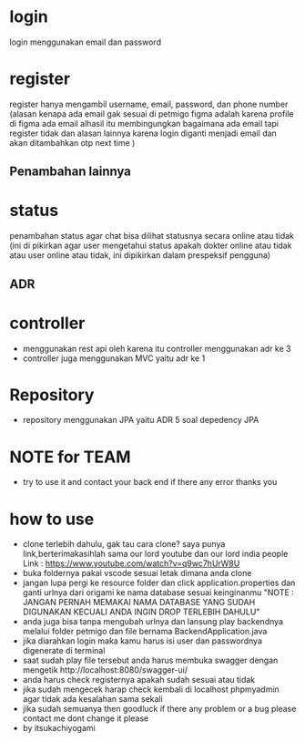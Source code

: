 # login
login menggunakan email dan password 

# register
register hanya mengambil username, email, password, dan phone number (alasan kenapa ada email gak sesuai di petmigo figma adalah karena profile di figma ada email alhasil itu membingungkan bagaimana ada email tapi register tidak dan alasan lainnya karena login diganti menjadi email dan akan ditambahkan otp next time )

## Penambahan lainnya
# status
penambahan status agar chat bisa dilihat statusnya secara online atau tidak (ini di pikirkan agar user mengetahui status apakah dokter online atau tidak atau user online atau tidak, ini dipikirkan dalam prespeksif pengguna)

## ADR
# controller
- menggunakan rest api oleh karena itu controller menggunakan adr ke 3
- controller juga menggunakan MVC yaitu adr ke 1
# Repository
- repository menggunakan JPA yaitu ADR 5 soal depedency JPA

# NOTE for TEAM
- try to use it and contact your back end if there any error thanks you

# how to use 
- clone terlebih dahulu, gak tau cara clone? saya punya link,berterimakasihlah sama our lord youtube dan our lord india people Link : https://www.youtube.com/watch?v=q9wc7hUrW8U
- buka foldernya pakai vscode sesuai letak dimana anda clone
- jangan lupa pergi ke resource folder dan click application.properties dan ganti urlnya dari origami ke nama database sesuai keinginanmu "NOTE : JANGAN PERNAH MEMAKAI NAMA DATABASE YANG SUDAH DIGUNAKAN KECUALI ANDA INGIN DROP TERLEBIH DAHULU"
- anda juga bisa tanpa mengubah urlnya dan lansung play backendnya melalui folder petmigo dan file bernama BackendApplication.java
- jika diarahkan login maka kamu harus isi user dan passwordnya digenerate di terminal
- saat sudah play file tersebut anda harus membuka swagger dengan mengetik http://localhost:8080/swagger-ui/
- anda harus check registernya apakah sudah sesuai atau tidak
- jika sudah mengecek harap check kembali di localhost phpmyadmin agar tidak ada kesalahan sama sekali
- jika sudah semuanya then goodluck if there any problem or a bug please contact me dont change it please
- by itsukachiyogami
